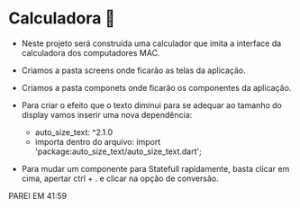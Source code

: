 # Calculadora 📱

* Neste projeto será construída uma calculador que imita a interface da calculadora dos computadores MAC.
* Criamos a pasta screens onde ficarão as telas da aplicação.
* Criamos a pasta componets onde ficarão os componentes da aplicação.

* Para criar o efeito que o texto diminui para se adequar ao tamanho do display vamos inserir uma nova dependência:
    * auto_size_text: ^2.1.0
    * importa dentro do arquivo: import 'package:auto_size_text/auto_size_text.dart';

* Para mudar um componente para Statefull rapidamente, basta clicar em cima, apertar ctrl + . e clicar na opção de conversão.

PAREI EM 41:59
